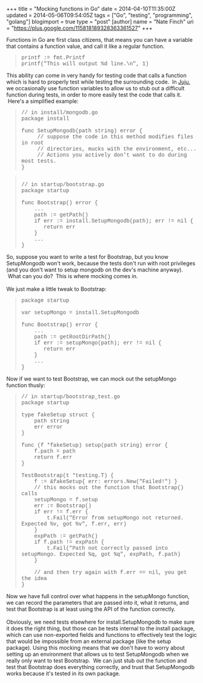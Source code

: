 +++
title = "Mocking functions in Go"
date = 2014-04-10T11:35:00Z
updated = 2014-05-06T09:54:05Z
tags = ["Go", "testing", "programming", "golang"]
blogimport = true 
type = "post"
[author]
	name = "Nate Finch"
	uri = "https://plus.google.com/115818189328363361527"
+++

Functions in Go are first class citizens, that means you can have a variable that contains a function value, and call it like a regular function.<br /><blockquote class="tr_bq"><span style="font-family: Courier New, Courier, monospace; TRACE">printf := fmt.Printf<br />printf("This will output %d line.\n", 1)</span></blockquote>This ability can come in very handy for testing code that calls a function which is hard to properly test while testing the surrounding code. &nbsp;In <a href="http://juju.ubuntu.com/" target="_blank">Juju</a>, we occasionally use function variables to allow us to stub out a difficult function during tests, in order to more easily test the code that calls it. &nbsp;Here's a simplified example:<br /><blockquote class="tr_bq"><span style="font-family: Courier New, Courier, monospace;"><span style="TRACE">// in install/mongodb.go<br />package install<br /><br />func SetupMongodb(path string) error {<br />&nbsp; &nbsp; &nbsp;// suppose the code in this method modifies files in root<br />&nbsp; &nbsp; &nbsp;// directories, mucks with the environment, etc... <br />&nbsp; &nbsp; &nbsp;// Actions you actively don't want to do during most tests.<br />}</span></span></blockquote><blockquote class="tr_bq"><span style="font-family: Courier New, Courier, monospace;"><span style="TRACE"> <br />// in startup/bootstrap.go<br />package startup<br /><br />func Bootstrap() error {<br />&nbsp; &nbsp; ...<br />&nbsp; &nbsp; path := getPath()<br />&nbsp; &nbsp; if err := install.SetupMongodb(path); err != nil {<br />&nbsp; &nbsp; &nbsp; &nbsp;return err<br />&nbsp; &nbsp; }<br />&nbsp; &nbsp; ...<br />}</span></span></blockquote>So, suppose you want to write a test for Bootstrap, but you know SetupMongodb won't work, because the tests don't run with root privileges (and you don't want to setup mongodb on the dev's machine anyway). &nbsp;What can you do? &nbsp;This is where mocking comes in.<br /><br />We just make a little tweak to Bootstrap:<br /><blockquote class="tr_bq"><span style="font-family: Courier New, Courier, monospace;"><span style="TRACE">package startup<br /><br />var setupMongo = install.SetupMongodb<br /><br />func Bootstrap() error {<br />&nbsp; &nbsp; ...<br />&nbsp; &nbsp; path := getRootDirPath()<br />&nbsp; &nbsp; if err := setupMongo(path); err != nil {<br />&nbsp; &nbsp; &nbsp; &nbsp;return err<br />&nbsp; &nbsp; }<br />&nbsp; &nbsp; ...<br />}</span></span></blockquote>Now if we want to test Bootstrap, we can mock out the setupMongo function thusly:<br /><blockquote class="tr_bq"><span style="font-family: Courier New, Courier, monospace;"><span style="TRACE">// in startup/bootstrap_test.go<br />package startup<br /><br />type fakeSetup struct {<br />&nbsp; &nbsp; path string<br />&nbsp; &nbsp; err error<br />}<br /><br />func (f *fakeSetup) setup(path string) error {<br />&nbsp; &nbsp; f.path = path<br />&nbsp; &nbsp; return f.err<br />}<br /><br />TestBootstrap(t *testing.T) {<br />&nbsp; &nbsp; f := &amp;fakeSetup{ err: errors.New("Failed!") }<br />&nbsp; &nbsp; // this mocks out the function that Bootstrap() calls<br />&nbsp; &nbsp; setupMongo = f.setup<br />&nbsp; &nbsp; err := Bootstrap()<br />&nbsp; &nbsp; if err != f.err {<br />&nbsp; &nbsp; &nbsp; &nbsp; t.Fail("Error from setupMongo not returned.  Expected %v, got %v", f.err, err)<br />&nbsp; &nbsp; }<br />&nbsp; &nbsp; expPath := getPath()<br />&nbsp; &nbsp; if f.path != expPath {<br />&nbsp; &nbsp; &nbsp; &nbsp; t.Fail("Path not correctly passed into setupMongo. Expected %q, got %q", expPath, f.path)<br />&nbsp; &nbsp; }<br /><br />&nbsp; &nbsp; // and then try again with f.err == nil, you get the idea<br />}</span></span></blockquote>Now we have full control over what happens in the setupMongo function, we can record the parameters that are passed into it, what it returns, and test that Bootstrap is at least using the API of the function correctly.<br /><br />Obviously, we need tests elsewhere for install.SetupMongodb to make sure it does the right thing, but those can be tests internal to the install package, which can use non-exported fields and functions to effectively test the logic that would be impossible from an external package (like the setup package).  Using this mocking means that we don't have to worry about setting up an environment that allows us to test SetupMongodb when we really only want to test Bootstrap. &nbsp;We can just stub out the function and test that Bootstrap does everything correctly, and trust that SetupMongodb works because it's tested in its own package.
